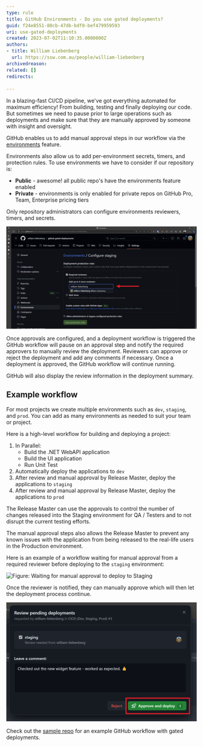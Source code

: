 ```yaml
---
type: rule
title: GitHub Environments - Do you use gated deployments?
guid: f24e8551-80cb-47db-bdf0-bef479959593
uri: use-gated-deployments
created: 2023-07-02T11:10:35.0000000Z
authors:
- title: William Liebenberg
  url: https://ssw.com.au/people/william-liebenberg
archivedreason:
related: []
redirects:

---
```


In a blazing-fast CI/CD pipeline, we've got everything automated for maximum efficiency! From building, testing and finally deploying our code. But sometimes we need to pause prior to large operations such as deployments and make sure that they are manually approved by someone with insight and oversight.

<!--endintro-->

GitHub enables us to add manual approval steps in our workflow via the [environments](https://docs.github.com/en/actions/deployment/targeting-different-environments/using-environments-for-deployment) feature.

Environments also allow us to add per-environment secrets, timers, and protection rules. To use environments we have to consider if our repository is:

- **Public** - awesome! all public repo's have the environments feature enabled
- **Private** - environments is only enabled for private repos on GitHub Pro, Team, Enterprise pricing tiers

Only repository administrators can configure environments reviewers, timers, and secrets.

![Figure: Add required reviewers](/rules/use-gated-deployments/add-required-reviewers.png)

Once approvals are configured, and a deployment workflow is triggered the GitHub workflow will pause on an approval step and notify the required approvers to manually review the deployment. Reviewers can approve or reject the deployment and add any comments if necessary. Once a deployment is approved, the GitHub workflow will continue running.

GitHub will also display the review information in the deployment summary.

## Example workflow

For most projects we create multiple environments such as `dev`, `staging`, and `prod`. You can add as many environments as needed to suit your team or project.

Here is a high-level workflow for building and deploying a project:

1. In Parallel:
   - Build the .NET WebAPI application
   - Build the UI application
   - Run Unit Test
2. Automatically deploy the applications to `dev`
3. After review and manual approval by Release Master, deploy the applications to `staging`
4. After review and manual approval by Release Master, deploy the applications to `prod`

The Release Master can use the approvals to control the number of changes released into the Staging environment for QA / Testers and to not disrupt the current testing efforts.

The manual approval steps also allows the Release Master to prevent any known issues with the application from being released to the real-life users in the Production environment.

Here is an example of a workflow waiting for manual approval from a required reviewer before deploying to the `staging` environment:

![Figure: Waiting for manual approval to deploy to Staging](/rules/use-gated-deployments/waiting-for-/rules/use-gated-deployments/manual-approval.png)

Once the reviewer is notified, they can manually approve which will then let the deployment process continue.

![Figure: Manually approving a review before deploying to next environment](/rules/use-gated-deployments/manual-approval.png)

Check out the [sample repo](https://github.com/william-liebenberg/github-gated-deployments) for an example GitHub workflow with gated deployments.

